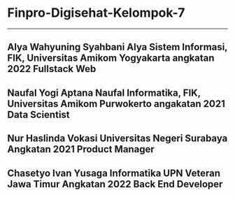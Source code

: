 # Finpro-Digisehat-Kelompok-7
---------------------------------------------------------------
Alya Wahyuning Syahbani
Alya
Sistem Informasi, FIK, Universitas Amikom Yogyakarta angkatan 2022
Fullstack Web
---------------------------------------------------------------
Naufal Yogi Aptana
Naufal
Informatika, FIK, Universitas Amikom Purwokerto angakatan 2021
Data Scientist
----------------------------------------------------------------
Nur Haslinda
Vokasi
Universitas Negeri Surabaya
Angkatan 2021 
Product Manager
----------------------------------------------------------------
Chasetyo Ivan Yusaga
Informatika
UPN Veteran Jawa Timur
Angkatan 2022
Back End Developer
----------------------------------------------------------------
